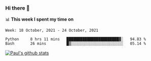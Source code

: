 ### Hi there 👋

📊 **This week I spent my time on**
<!--START_SECTION:waka-->
```text
Week: 18 October, 2021 - 24 October, 2021

Python     8 hrs 11 mins   ███████████████████████▓░   94.83 % 
Bash       26 mins         █▒░░░░░░░░░░░░░░░░░░░░░░░   05.14 % 
```
<!--END_SECTION:waka-->


[![Paul's github stats](https://github-readme-stats.vercel.app/api?username=mickeyouyou&theme=dracula&show_icons=true)](https://github.com/anuraghazra/github-readme-stats)
